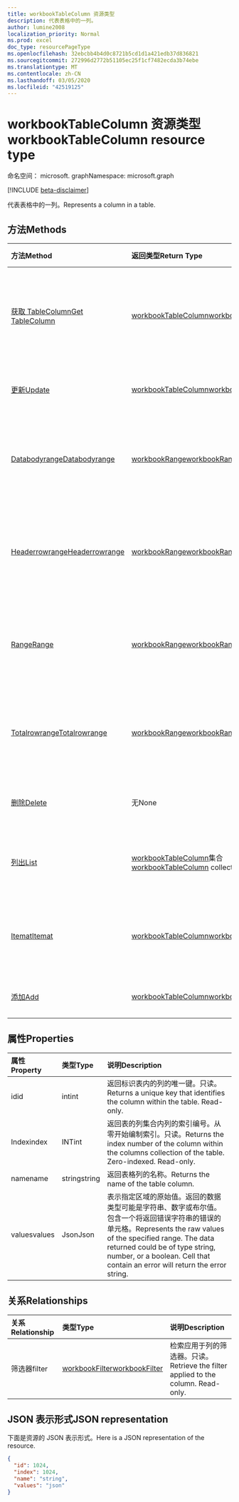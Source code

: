 ```yaml
---
title: workbookTableColumn 资源类型
description: 代表表格中的一列。
author: lumine2008
localization_priority: Normal
ms.prod: excel
doc_type: resourcePageType
ms.openlocfilehash: 32ebcbb4b4d0c8721b5cd1d1a421edb37d836821
ms.sourcegitcommit: 272996d2772b51105ec25f1cf7482ecda3b74ebe
ms.translationtype: MT
ms.contentlocale: zh-CN
ms.lasthandoff: 03/05/2020
ms.locfileid: "42519125"
---
```

# <a name="workbooktablecolumn-resource-type"></a><span data-ttu-id="3d149-103">workbookTableColumn 资源类型</span><span class="sxs-lookup"><span data-stu-id="3d149-103">workbookTableColumn resource type</span></span>

<span data-ttu-id="3d149-104">命名空间： microsoft. graph</span><span class="sxs-lookup"><span data-stu-id="3d149-104">Namespace: microsoft.graph</span></span>

[!INCLUDE [beta-disclaimer](../../includes/beta-disclaimer.md)]

<span data-ttu-id="3d149-105">代表表格中的一列。</span><span class="sxs-lookup"><span data-stu-id="3d149-105">Represents a column in a table.</span></span>


## <a name="methods"></a><span data-ttu-id="3d149-106">方法</span><span class="sxs-lookup"><span data-stu-id="3d149-106">Methods</span></span>

| <span data-ttu-id="3d149-107">方法</span><span class="sxs-lookup"><span data-stu-id="3d149-107">Method</span></span>           | <span data-ttu-id="3d149-108">返回类型</span><span class="sxs-lookup"><span data-stu-id="3d149-108">Return Type</span></span>    |<span data-ttu-id="3d149-109">说明</span><span class="sxs-lookup"><span data-stu-id="3d149-109">Description</span></span>|
|:---------------|:--------|:----------|
|[<span data-ttu-id="3d149-110">获取 TableColumn</span><span class="sxs-lookup"><span data-stu-id="3d149-110">Get TableColumn</span></span>](../api/tablecolumn-get.md) | [<span data-ttu-id="3d149-111">workbookTableColumn</span><span class="sxs-lookup"><span data-stu-id="3d149-111">workbookTableColumn</span></span>](workbooktablecolumn.md) |<span data-ttu-id="3d149-112">读取 tablecolumn 对象的属性和关系。</span><span class="sxs-lookup"><span data-stu-id="3d149-112">Read properties and relationships of tableColumn object.</span></span>|
|[<span data-ttu-id="3d149-113">更新</span><span class="sxs-lookup"><span data-stu-id="3d149-113">Update</span></span>](../api/tablecolumn-update.md) | [<span data-ttu-id="3d149-114">workbookTableColumn</span><span class="sxs-lookup"><span data-stu-id="3d149-114">workbookTableColumn</span></span>](workbooktablecolumn.md) |<span data-ttu-id="3d149-115">更新 TableColumn 对象</span><span class="sxs-lookup"><span data-stu-id="3d149-115">Update TableColumn object.</span></span> |
|[<span data-ttu-id="3d149-116">Databodyrange</span><span class="sxs-lookup"><span data-stu-id="3d149-116">Databodyrange</span></span>](../api/tablecolumn-databodyrange.md)|[<span data-ttu-id="3d149-117">workbookRange</span><span class="sxs-lookup"><span data-stu-id="3d149-117">workbookRange</span></span>](workbookrange.md)|<span data-ttu-id="3d149-118">获取与列的数据体相关的 range 对象。</span><span class="sxs-lookup"><span data-stu-id="3d149-118">Gets the range object associated with the data body of the column.</span></span>|
|[<span data-ttu-id="3d149-119">Headerrowrange</span><span class="sxs-lookup"><span data-stu-id="3d149-119">Headerrowrange</span></span>](../api/tablecolumn-headerrowrange.md)|[<span data-ttu-id="3d149-120">workbookRange</span><span class="sxs-lookup"><span data-stu-id="3d149-120">workbookRange</span></span>](workbookrange.md)|<span data-ttu-id="3d149-121">获取与列的标头行相关的 range 对象。</span><span class="sxs-lookup"><span data-stu-id="3d149-121">Gets the range object associated with the header row of the column.</span></span>|
|[<span data-ttu-id="3d149-122">Range</span><span class="sxs-lookup"><span data-stu-id="3d149-122">Range</span></span>](../api/tablecolumn-range.md)|[<span data-ttu-id="3d149-123">workbookRange</span><span class="sxs-lookup"><span data-stu-id="3d149-123">workbookRange</span></span>](workbookrange.md)|<span data-ttu-id="3d149-124">获取与整个列相关的 range 对象。</span><span class="sxs-lookup"><span data-stu-id="3d149-124">Gets the range object associated with the entire column.</span></span>|
|[<span data-ttu-id="3d149-125">Totalrowrange</span><span class="sxs-lookup"><span data-stu-id="3d149-125">Totalrowrange</span></span>](../api/tablecolumn-totalrowrange.md)|[<span data-ttu-id="3d149-126">workbookRange</span><span class="sxs-lookup"><span data-stu-id="3d149-126">workbookRange</span></span>](workbookrange.md)|<span data-ttu-id="3d149-127">获取与列的总计行相关的 range 对象。</span><span class="sxs-lookup"><span data-stu-id="3d149-127">Gets the range object associated with the totals row of the column.</span></span>|
|[<span data-ttu-id="3d149-128">删除</span><span class="sxs-lookup"><span data-stu-id="3d149-128">Delete</span></span>](../api/tablecolumn-delete.md)|<span data-ttu-id="3d149-129">无</span><span class="sxs-lookup"><span data-stu-id="3d149-129">None</span></span>|<span data-ttu-id="3d149-130">从表中删除列。</span><span class="sxs-lookup"><span data-stu-id="3d149-130">Deletes the column from the table.</span></span>|
|[<span data-ttu-id="3d149-131">列出</span><span class="sxs-lookup"><span data-stu-id="3d149-131">List</span></span>](../api/tablecolumn-list.md) | <span data-ttu-id="3d149-132">[workbookTableColumn](workbooktablecolumn.md)集合</span><span class="sxs-lookup"><span data-stu-id="3d149-132">[workbookTableColumn](workbooktablecolumn.md) collection</span></span> |<span data-ttu-id="3d149-133">获取 tableColumn 对象的集合。</span><span class="sxs-lookup"><span data-stu-id="3d149-133">Get tableColumn object collection.</span></span> |
|[<span data-ttu-id="3d149-134">Itemat</span><span class="sxs-lookup"><span data-stu-id="3d149-134">Itemat</span></span>](../api/tablecolumncollection-itemat.md)|[<span data-ttu-id="3d149-135">workbookTableColumn</span><span class="sxs-lookup"><span data-stu-id="3d149-135">workbookTableColumn</span></span>](workbooktablecolumn.md)|<span data-ttu-id="3d149-136">根据其在集合中的位置获取列。</span><span class="sxs-lookup"><span data-stu-id="3d149-136">Gets a column based on its position in the collection.</span></span>|
|[<span data-ttu-id="3d149-137">添加</span><span class="sxs-lookup"><span data-stu-id="3d149-137">Add</span></span>](../api/tablecolumncollection-add.md)|[<span data-ttu-id="3d149-138">workbookTableColumn</span><span class="sxs-lookup"><span data-stu-id="3d149-138">workbookTableColumn</span></span>](workbooktablecolumn.md)|<span data-ttu-id="3d149-139">向表中添加新列。</span><span class="sxs-lookup"><span data-stu-id="3d149-139">Adds a new column to the table.</span></span>|

## <a name="properties"></a><span data-ttu-id="3d149-140">属性</span><span class="sxs-lookup"><span data-stu-id="3d149-140">Properties</span></span>
| <span data-ttu-id="3d149-141">属性</span><span class="sxs-lookup"><span data-stu-id="3d149-141">Property</span></span>     | <span data-ttu-id="3d149-142">类型</span><span class="sxs-lookup"><span data-stu-id="3d149-142">Type</span></span>   |<span data-ttu-id="3d149-143">说明</span><span class="sxs-lookup"><span data-stu-id="3d149-143">Description</span></span>|
|:---------------|:--------|:----------|
|<span data-ttu-id="3d149-144">id</span><span class="sxs-lookup"><span data-stu-id="3d149-144">id</span></span>|<span data-ttu-id="3d149-145">int</span><span class="sxs-lookup"><span data-stu-id="3d149-145">int</span></span>|<span data-ttu-id="3d149-p101">返回标识表内的列的唯一键。只读。</span><span class="sxs-lookup"><span data-stu-id="3d149-p101">Returns a unique key that identifies the column within the table. Read-only.</span></span>|
|<span data-ttu-id="3d149-148">Index</span><span class="sxs-lookup"><span data-stu-id="3d149-148">index</span></span>|<span data-ttu-id="3d149-149">INT</span><span class="sxs-lookup"><span data-stu-id="3d149-149">int</span></span>|<span data-ttu-id="3d149-p102">返回表的列集合内列的索引编号。从零开始编制索引。只读。</span><span class="sxs-lookup"><span data-stu-id="3d149-p102">Returns the index number of the column within the columns collection of the table. Zero-indexed. Read-only.</span></span>|
|<span data-ttu-id="3d149-153">name</span><span class="sxs-lookup"><span data-stu-id="3d149-153">name</span></span>|<span data-ttu-id="3d149-154">string</span><span class="sxs-lookup"><span data-stu-id="3d149-154">string</span></span>|<span data-ttu-id="3d149-155">返回表格列的名称。</span><span class="sxs-lookup"><span data-stu-id="3d149-155">Returns the name of the table column.</span></span>|
|<span data-ttu-id="3d149-156">values</span><span class="sxs-lookup"><span data-stu-id="3d149-156">values</span></span>|<span data-ttu-id="3d149-157">Json</span><span class="sxs-lookup"><span data-stu-id="3d149-157">Json</span></span>|<span data-ttu-id="3d149-p103">表示指定区域的原始值。返回的数据类型可能是字符串、数字或布尔值。包含一个将返回错误字符串的错误的单元格。</span><span class="sxs-lookup"><span data-stu-id="3d149-p103">Represents the raw values of the specified range. The data returned could be of type string, number, or a boolean. Cell that contain an error will return the error string.</span></span>|

## <a name="relationships"></a><span data-ttu-id="3d149-161">关系</span><span class="sxs-lookup"><span data-stu-id="3d149-161">Relationships</span></span>
| <span data-ttu-id="3d149-162">关系</span><span class="sxs-lookup"><span data-stu-id="3d149-162">Relationship</span></span> | <span data-ttu-id="3d149-163">类型</span><span class="sxs-lookup"><span data-stu-id="3d149-163">Type</span></span>   |<span data-ttu-id="3d149-164">说明</span><span class="sxs-lookup"><span data-stu-id="3d149-164">Description</span></span>|
|:---------------|:--------|:----------|
|<span data-ttu-id="3d149-165">筛选器</span><span class="sxs-lookup"><span data-stu-id="3d149-165">filter</span></span>|[<span data-ttu-id="3d149-166">workbookFilter</span><span class="sxs-lookup"><span data-stu-id="3d149-166">workbookFilter</span></span>](workbookfilter.md)|<span data-ttu-id="3d149-p104">检索应用于列的筛选器。只读。</span><span class="sxs-lookup"><span data-stu-id="3d149-p104">Retrieve the filter applied to the column. Read-only.</span></span>|

## <a name="json-representation"></a><span data-ttu-id="3d149-169">JSON 表示形式</span><span class="sxs-lookup"><span data-stu-id="3d149-169">JSON representation</span></span>

<span data-ttu-id="3d149-170">下面是资源的 JSON 表示形式。</span><span class="sxs-lookup"><span data-stu-id="3d149-170">Here is a JSON representation of the resource.</span></span>

<!-- {
  "blockType": "resource",
  "optionalProperties": [

  ],
  "keyProperty": "id",
  "baseType":"microsoft.graph.entity",
  "@odata.type": "microsoft.graph.workbookTableColumn"
}-->

```json
{
  "id": 1024,
  "index": 1024,
  "name": "string",
  "values": "json"
}

```

<!-- uuid: 8fcb5dbc-d5aa-4681-8e31-b001d5168d79
2015-10-25 14:57:30 UTC -->
<!--
{
  "type": "#page.annotation",
  "description": "TableColumn resource",
  "keywords": "",
  "section": "documentation",
  "tocPath": "",
  "suppressions": []
}
-->
